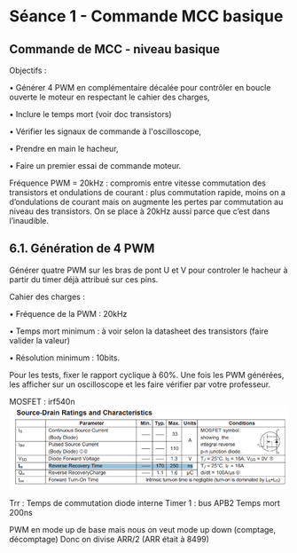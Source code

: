 # Séance 1 - Commande MCC basique

## Commande de MCC - niveau basique
Objectifs :

•	Générer 4 PWM en complémentaire décalée pour contrôler en boucle ouverte le moteur en respectant le cahier des charges,

•	Inclure le temps mort (voir doc transistors)

•	Vérifier les signaux de commande à l'oscilloscope,

•	Prendre en main le hacheur,

•	Faire un premier essai de commande moteur.

Fréquence PWM = 20kHz : compromis entre vitesse commutation des transistors et ondulations de courant : plus commutation rapide, moins on a d’ondulations de courant mais on augmente les pertes par commutation au niveau des transistors. On se place à 20kHz aussi parce que c’est dans l’inaudible.

## 6.1. Génération de 4 PWM

Générer quatre PWM sur les bras de pont U et V pour controler le hacheur à partir du timer déjà attribué sur ces pins.

Cahier des charges :

•	Fréquence de la PWM : 20kHz

•	Temps mort minimum : à voir selon la datasheet des transistors (faire valider la valeur)

•	Résolution minimum : 10bits.

Pour les tests, fixer le rapport cyclique à 60%.
Une fois les PWM générées, les afficher sur un oscilloscope et les faire vérifier par votre professeur.

MOSFET : irf540n 
![alt text](https://github.com/Chatvolant/TP_actionneurs/blob/main/mosfet_source_drain_characteristics.png)

Trr : Temps de commutation diode interne
Timer 1 : bus APB2
Temps mort 200ns

PWM en mode up de base mais nous on veut mode up down (comptage, décomptage)
Donc on divise ARR/2 (ARR était à 8499)




